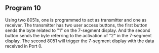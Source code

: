 ## Program 10

Using two 8051s, one is programmed to act as transmitter and one as receiver.
The transmitter has two user access buttons, the first button sends the byte related to "1" on the 7-segment display. And the second button sends the byte referring to the activation of "2" in the 7-segment display.
The second 8051 will trigger the 7-segment display with the data received in Port 0.
